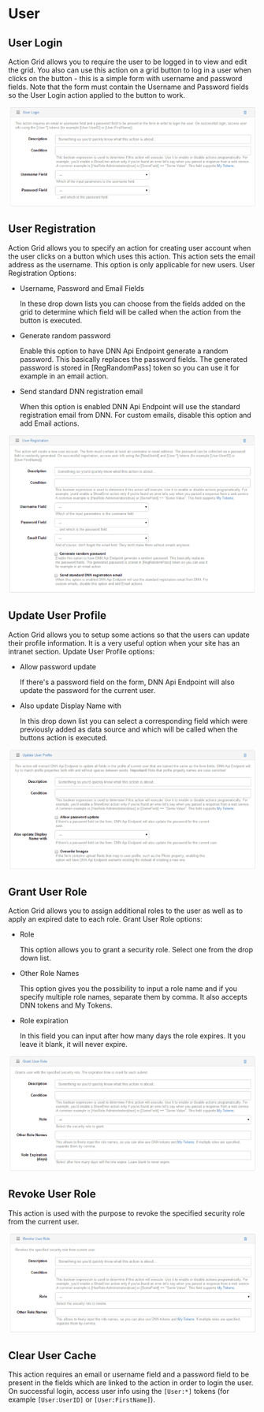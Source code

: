 # User

## User Login

Action Grid allows you to require the user to be logged in to view and edit the grid. You also can use this action on a grid button to log in a user when clicks on the button - this is a simple form with username and password fields. Note that the form must contain the Username and Password fields so the User Login action applied to the button to work.

![](images/user-login.png)

## User Registration

Action Grid allows you to specify an action for creating user account when the user clicks on a button which uses this action. This action sets the email address as the username. This option is only applicable for new users. User Registration Options:
* Username, Password and Email Fields

  In these drop down lists you can choose from the fields added on the grid to determine which field will be called when the action from the button is executed. 
* Generate random password

  Enable this option to have DNN Api Endpoint generate a random password. This basically replaces the password fields. The generated password is stored in [RegRandomPass] token so you can use it for example in an email action.
* Send standard DNN registration email

  When this option is enabled DNN Api Endpoint will use the standard registration email from DNN. For custom emails, disable this option and add Email actions.

![](images/user-registration.png)

## Update User Profile

Action Grid allows you to setup some actions so that the users can update their profile information. It is a very useful option when your site has an intranet section. Update User Profile options:
* Allow password update

  If there's a password field on the form, DNN Api Endpoint will also update the password for the current user.
* Also update Display Name with
  
  In this drop down list you can select a corresponding field which were previously added as data source and which will be called when the buttons action is executed. 

![](images/update-user-profile.png)

## Grant User Role

Action Grid allows you to assign additional roles to the user as well as to apply an expired date to each role. Grant User Role options:
* Role

  This option allows you to grant a security role. Select one from the drop down list. 
* Other Role Names

  This option gives you the possibility to input a role name and if you specify multiple role names, separate them by comma. It also accepts DNN tokens and My Tokens. 
* Role expiration

  In this field you can input after how many days the role expires. It you leave it blank, it will never expire.

![](images/grant-user-role.png)

## Revoke User Role

This action is used with the purpose to revoke the specified security role from the current user.

![](images/revoke-user-role.png)

## Clear User Cache

This action requires an email or username field and a password field to be present in the fields which are linked to the action in order to login the user. On successful login, access user info using the `[User:*]` tokens (for example `[User:UserID]` or `[User:FirstName]`).



